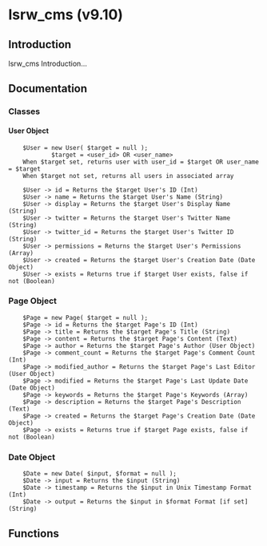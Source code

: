 # lsrw_cms (v9.10)
## Introduction
lsrw_cms Introduction...

## Documentation
### Classes
#### User Object

        $User = new User( $target = null );
                $target = <user_id> OR <user_name>
        When $target set, returns user with user_id = $target OR user_name = $target
        When $target not set, returns all users in associated array
        
        $User -> id = Returns the $target User's ID (Int)
        $User -> name = Returns the $target User's Name (String)
        $User -> display = Returns the $target User's Display Name (String)
        $User -> twitter = Returns the $target User's Twitter Name (String)
        $User -> twitter_id = Returns the $target User's Twitter ID (String)
        $User -> permissions = Returns the $target User's Permissions (Array)
        $User -> created = Returns the $target User's Creation Date (Date Object)
        $User -> exists = Returns true if $target User exists, false if not (Boolean)

### Page Object

        $Page = new Page( $target = null );
        $Page -> id = Returns the $target Page's ID (Int)
        $Page -> title = Returns the $target Page's Title (String)
        $Page -> content = Returns the $target Page's Content (Text)
        $Page -> author = Returns the $target Page's Author (User Object)
        $Page -> comment_count = Returns the $target Page's Comment Count (Int)
        $Page -> modified_author = Returns the $target Page's Last Editor (User Object)
        $Page -> modified = Returns the $target Page's Last Update Date (Date Object)
        $Page -> keywords = Returns the $target Page's Keywords (Array)
        $Page -> description = Returns the $target Page's Description (Text)
        $Page -> created = Returns the $target Page's Creation Date (Date Object)
        $Page -> exists = Returns true if $target Page exists, false if not (Boolean)

### Date Object

        $Date = new Date( $input, $format = null );
        $Date -> input = Returns the $input (String)
        $Date -> timestamp = Returns the $input in Unix Timestamp Format (Int)
        $Date -> output = Returns the $input in $format Format [if set] (String)

## Functions

